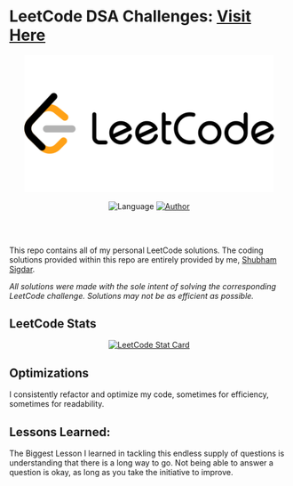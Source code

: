 # LeetCode DSA Challenges: <a target="_blank" href="https://leetcode.com/shubhamsigdar/" >Visit Here</a> 

<div align="center">
<a href = 'https://leetcode.com/shubhamsigdar/'><img src="https://github.com/CrutchTheClutch/LeetCode/raw/master/logo.png" width="450" height="auto"/></a>

 ![Language](https://img.shields.io/badge/Language-Java-orange.svg?logo=Python&logoColor=yellow)
[![Author](https://img.shields.io/badge/Author-Shubham%20Sigdar-blue.svg?style=flat)](https://leetcode.com/shubhamsigdar/)

</div>
</br>
</br>


This repo contains all of my personal LeetCode solutions. The coding solutions provided within this repo are entirely provided by me, [Shubham Sigdar](https://leetcode.com/shubhamsigdar/).

_All solutions were made with the sole intent of solving the corresponding LeetCode challenge. Solutions may not be as efficient as possible._




<!--<a href="https://github.com/shubhamsigdar1/Leetcode">
  <img alt="LeetCode Stat Card" src="https://apu5rh8gxk.execute-api.us-east-1.amazonaws.com/default/leetcode-stats?username=shubhamsigdar" width="400"/>
</a>
</div>
<h1 align="center">LeetCode</h1>-->
	
 ## LeetCode Stats
<div align="center">

<p align="center" dir="auto">
	<a href="https://github.com/shubhamsigdar1/Leetcode">
		<img alt="LeetCode Stat Card" src="https://leetcode-stats-six.vercel.app/api?username=shubhamsigdar&theme=dark" width="400"/>
        </a>

</p> 
</div>

## Optimizations

I consistently refactor and optimize my code, sometimes for efficiency, sometimes for readability. 

## Lessons Learned:

The Biggest Lesson I learned in tackling this endless supply of questions is understanding that there is a long way to go. Not being able to answer a question is okay, as long as you take the initiative to improve.

